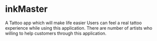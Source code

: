 # inkMaster
A Tattoo app which will make life easier
Users can feel a real tattoo experience while using this application.
There are number of artists who willing to help customers through this application. 

